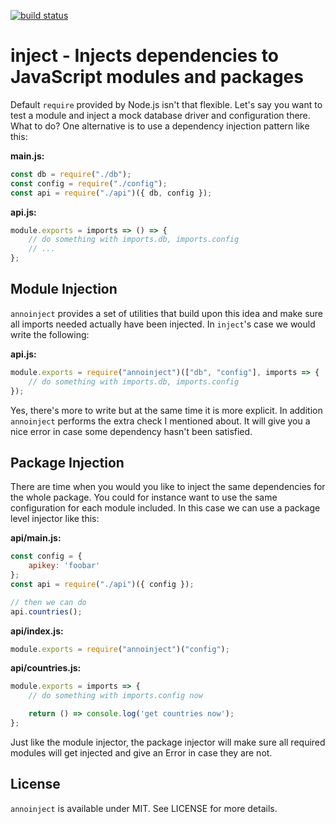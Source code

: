 [![build status](https://secure.travis-ci.org/annojs/inject.svg)](http://travis-ci.org/annojs/inject)
# inject - Injects dependencies to JavaScript modules and packages

Default `require` provided by Node.js isn't that flexible. Let's say you want to test a module and inject a mock database driver and configuration there. What to do? One alternative is to use a dependency injection pattern like this:

**main.js:**

```javascript
const db = require("./db");
const config = require("./config");
const api = require("./api")({ db, config });
```

**api.js:**

```javascript
module.exports = imports => () => {
    // do something with imports.db, imports.config
    // ...
};
```

## Module Injection

`annoinject` provides a set of utilities that build upon this idea and make sure all imports needed actually have been injected. In `inject`'s case we would write the following:

**api.js:**

```javascript
module.exports = require("annoinject")(["db", "config"], imports => {
    // do something with imports.db, imports.config
});
```

Yes, there's more to write but at the same time it is more explicit. In addition `annoinject` performs the extra check I mentioned about. It will give you a nice error in case some dependency hasn't been satisfied.

## Package Injection

There are time when you would you like to inject the same dependencies for the whole package. You could for instance want to use the same configuration for each module included. In this case we can use a package level injector like this:

**api/main.js:**

```javascript
const config = {
    apikey: 'foobar'
};
const api = require("./api")({ config });

// then we can do
api.countries();
```

**api/index.js:**

```javascript
module.exports = require("annoinject")("config");
```

**api/countries.js:**

```javascript
module.exports = imports => {
    // do something with imports.config now

    return () => console.log('get countries now');
};
```

Just like the module injector, the package injector will make sure all required modules will get injected and give an Error in case they are not.

## License

`annoinject` is available under MIT. See LICENSE for more details.

